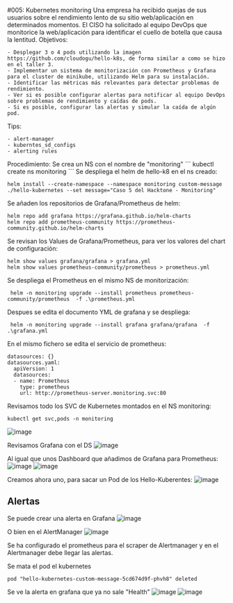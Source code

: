 #005: Kubernetes monitoring
Una empresa ha recibido quejas de sus usuarios sobre el rendimiento lento de su sitio web/aplicación en determinados momentos. El CISO ha solicitado al equipo DevOps que monitorice la web/aplicación para identificar el cuello de botella que causa la lentitud.
Objetivos:
```
- Desplegar 3 o 4 pods utilizando la imagen https://github.com/cloudogu/hello-k8s, de forma similar a como se hizo en el taller 3.
- Implementar un sistema de monitorización con Prometheus y Grafana para el cluster de minikube, utilizando Helm para su instalación.
- Identificar las métricas más relevantes para detectar problemas de rendimiento.
- Ver si es posible configurar alertas para notificar al equipo DevOps sobre problemas de rendimiento y caídas de pods.
- Si es posible, configurar las alertas y simular la caída de algún pod.
```
 
Tips:
```
- alert-manager
- kuberntes_sd_configs
- alerting rules
```

Procedimiento:
Se crea un NS con el nombre de "monitoring"
´´´
kubectl create ns monitoring
´´´
Se despliega el helm de hello-k8 en el ns creado:
```
helm install --create-namespace --namespace monitoring custom-message ./hello-kubernetes --set message="Caso 5 del Hacktone - Monitoring"
```

Se añaden los repositorios de Grafana/Prometheus de helm:
```
helm repo add grafana https://grafana.github.io/helm-charts
helm repo add prometheus-community https://prometheus-community.github.io/helm-charts
```

Se revisan los Values de Grafana/Prometheus, para ver los valores del chart de configuración:
```
helm show values grafana/grafana > grafana.yml
helm show values prometheus-community/prometheus > prometheus.yml
```

Se despliega el Prometheus en el mismo NS de monitorización:
```
 helm -n monitoring upgrade --install prometheus prometheus-community/prometheus  -f .\prometheus.yml
```

Despues se edita el documento YML de grafana y se despliega:
```
 helm -n monitoring upgrade --install grafana grafana/grafana  -f .\grafana.yml
```

En el mismo fichero se edita el servicio de prometheus:
```
datasources: {}
datasources.yaml:
  apiVersion: 1
  datasources:
  - name: Prometheus
    type: prometheus
    url: http://prometheus-server.monitoring.svc:80

```

Revisamos todo los SVC de Kubernetes montados en el NS monitoring:
```
kubectl get svc,pods -n monitoring

```
![image](https://github.com/robbyq92/hacktone5/assets/49034238/de7bb32b-8ae3-436e-8b95-4d46bcfa84dc)

Revisamos Grafana con el DS
![image](https://github.com/robbyq92/hacktone5/assets/49034238/ba9a93c8-2e3f-4b0c-a916-54d4494d0c0b)

Al igual que unos Dashboard que añadimos de Grafana para Prometheus:
![image](https://github.com/robbyq92/hacktone5/assets/49034238/5503c18b-915b-4bec-823f-0f48466ad932)
![image](https://github.com/robbyq92/hacktone5/assets/49034238/a7740bdd-4f3a-4d7b-909a-4383c9b292c8)


Creamos ahora uno, para sacar un Pod de los Hello-Kuberentes:
![image](https://github.com/robbyq92/hacktone5/assets/49034238/04119423-d314-4326-ad1c-78e2310be1bd)


## Alertas

Se puede crear una alerta en Grafana
![image](https://github.com/robbyq92/hacktone5/assets/49034238/61305080-d4a7-4f3c-900c-82fb9bb761fe)

O bien en el AlertManager
![image](https://github.com/robbyq92/hacktone5/assets/49034238/c9ac3734-901e-430f-b834-380d4d592cdb)

Se ha configurado el prometheus para el scraper de Alertmanager y en el Alertmanager debe llegar las alertas.


Se mata el pod el kubernetes
```
pod "hello-kubernetes-custom-message-5cd674d9f-phvh8" deleted
```
Se ve la alerta en grafana que ya no sale "Health"
![image](https://github.com/robbyq92/hacktone5/assets/49034238/20e71229-0d04-472f-8b8b-83f8a1fd5436)
![image](https://github.com/robbyq92/hacktone5/assets/49034238/69913a3d-8565-4f65-9b8a-044e3d98d471)



